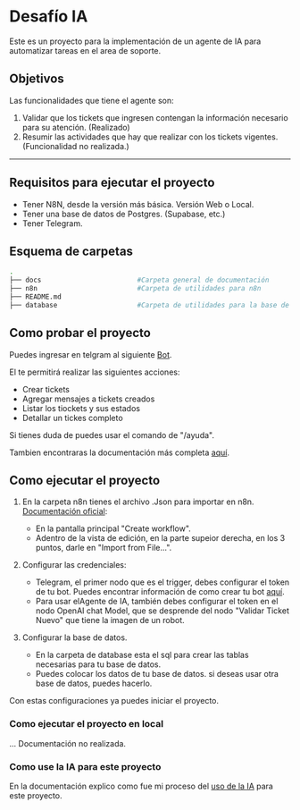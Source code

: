 # Desafío IA
Este es un proyecto para la implementación de un agente de IA para automatizar tareas en el area de soporte.

## Objetivos
Las funcionalidades que tiene el agente son:
1. Validar que los tickets que ingresen contengan la información necesario para su atención. (Realizado)
2. Resumir las actividades que hay que realizar con los tickets vigentes. (Funcionalidad no realizada.)

---

## Requisitos para ejecutar el proyecto

- Tener N8N, desde la versión más básica. Versión Web o Local.
- Tener una base de datos de Postgres. (Supabase, etc.)
- Tener Telegram.

## Esquema de carpetas
```bash
.
├── docs                        #Carpeta general de documentación
├── n8n                         #Carpeta de utilidades para n8n
├── README.md
├── database                    #Carpeta de utilidades para la base de datos

```

## Como probar el proyecto 

Puedes ingresar en telgram al siguiente [Bot](https://web.telegram.org/k/#@n8npruebau606u4rb8a5ovignbot).

El te permitirá realizar las siguientes acciones:
 - Crear tickets
 - Agregar mensajes a tickets creados
 - Listar los tiockets y sus estados
 - Detallar un tickes completo

Si tienes duda de puedes usar el comando de "/ayuda".

Tambien encontraras la documentación más completa [aquí](https://github.com/DarcanoS/SupportIA/docs/doc_bot.md).

## Como ejecutar el proyecto

1. En la carpeta n8n tienes el archivo .Json para importar en n8n. [Documentación oficial](https://docs.n8n.io/try-it-out/quickstart/):
    
    - En la pantalla principal "Create workflow".
    - Adentro de la vista de edición, en la parte supeior derecha, en los 3 puntos, darle en "Import from File...".

2. Configurar las credenciales:

    - Telegram, el primer nodo que es el trigger, debes configurar el token de tu bot. Puedes encontrar información de como crear tu bot [aquí](https://www.youtube.com/watch?v=zZfyFjQR6qo&pp=ygUQdGVsZWdyYW0gY29uIG44bg%3D%3D).
    - Para usar elAgente de IA, también debes configurar el token en el nodo OpenAI chat Model, que se desprende del nodo "Validar Ticket Nuevo" que tiene la imagen de un robot.

3. Configurar la base de datos.

    - En la carpeta de database esta el sql para crear las tablas necesarias para tu base de datos.
    - Puedes colocar los datos de tu base de datos. si deseas usar otra base de datos, puedes hacerlo.

Con estas configuraciones ya puedes iniciar el proyecto.

### Como ejecutar el proyecto en local
... Documentación no realizada.

### Como use la IA para este proyecto

En la documentación explico como fue mi proceso del [uso de la IA](https://github.com/DarcanoS/SupportIA/docs/doc_uso_ia.md) para este proyecto.
